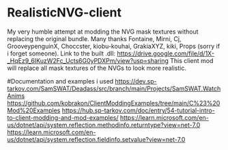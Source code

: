 # RealisticNVG-client
My very humble attempt at modding the NVG mask textures without replacing the original bundle.
Many thanks Fontaine, Mirni, Cj, GrooveypenguinX, Choccster, kiobu-kouhai, GrakiaXYZ, kiki, Props (sorry if i forget someone).
Link to the built .dll: https://drive.google.com/file/d/1X-_HqEz9_6IKuzW2Fc_Ucts6G0yPDXPm/view?usp=sharing
This client mod will replace all mask textures of the NVGs to look more realistic.

#Documentation and examples i used
https://dev.sp-tarkov.com/SamSWAT/Deadass/src/branch/main/Projects/SamSWAT.WatchAnims
https://github.com/kobrakon/ClientModdingExamples/tree/main/C%23%20Mod%20Examples
https://hub.sp-tarkov.com/doc/entry/54-tutorial-intro-to-client-modding-and-mod-examples/
https://learn.microsoft.com/en-us/dotnet/api/system.reflection.methodinfo.returntype?view=net-7.0
https://learn.microsoft.com/en-us/dotnet/api/system.reflection.fieldinfo.setvalue?view=net-7.0
